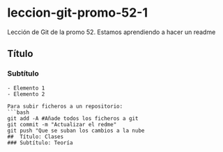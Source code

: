 # leccion-git-promo-52-1
Lección de Git de la promo 52. Estamos aprendiendo a hacer un readme
## Título
### Subtítulo
````número = 10
- Elemento 1
- Elemento 2

Para subir ficheros a un repositorio:
```bash
git add -A #Añade todos los ficheros a git
git commit -m "Actualizar el redme"
git push "Que se suban los cambios a la nube
##  Título: Clases
### Subtítulo: Teoría

